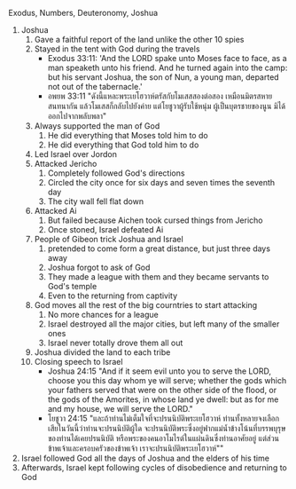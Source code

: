 Exodus, Numbers, Deuteronomy, Joshua

1. Joshua
    1. Gave a faithful report of the land unlike the other 10 spies
    2. Stayed in the tent with God during the travels
        - Exodus 33:11: 'And the LORD spake unto Moses face to face, as a man speaketh unto his friend. And he turned again into the camp: but his servant Joshua, the son of Nun, a young man, departed not out of the tabernacle.'
        - อพยพ 33:11 "ดังนี้แหละพระเยโฮวาห์ตรัสกับโมเสสสองต่อสอง เหมือนมิตรสหายสนทนากัน แล้วโมเสสก็กลับไปยังค่าย แต่โยชูวาผู้รับใช้หนุ่ม ผู้เป็นบุตรชายของนูน มิได้ออกไปจากพลับพลา"
    3. Always supported the man of God
        1. He did everything that Moses told him to do
        2. He did everything that God told him to do
    4. Led Israel over Jordon
    5. Attacked Jericho
        1. Completely followed God's directions
        2. Circled the city once for six days and seven times the seventh day
        3. The city wall fell flat down
    6. Attacked Ai
        1. But failed because Aichen took cursed things from Jericho
        2. Once stoned, Israel defeated Ai
    7. People of Gibeon trick Joshua and Israel
        1. pretended to come form a great distance, but just three days away
        2. Joshua forgot to ask of God
        3. They made a league with them and they became servants to God's temple
        4. Even to the returning from captivity
    8. God moves all the rest of the big courntries to start attacking
        1. No more chances for a league
        2. Israel destroyed all the major cities, but left many of the smaller ones
        3. Israel never totally drove them all out
    9. Joshua divided the land to each tribe
    10. Closing speech to Israel
        - Joshua 24:15 "And if it seem evil unto you to serve the LORD, choose you this day whom ye will serve; whether the gods which your fathers served that were on the other side of the flood, or the gods of the Amorites, in whose land ye dwell: but as for me and my house, we will serve the LORD."
        - โยชูวา 24:15 "และถ้าท่านไม่เต็มใจที่จะปรนนิบัติพระเยโฮวาห์ ท่านทั้งหลายจงเลือกเสียในวันนี้ว่าท่านจะปรนนิบัติผู้ใด จะปรนนิบัติพระซึ่งอยู่ฟากแม่น้ำข้างโน้นที่บรรพบุรุษของท่านได้เคยปรนนิบัติ หรือพระของคนอาโมไรต์ในแผ่นดินซึ่งท่านอาศัยอยู่ แต่ส่วนข้าพเจ้าและครอบครัวของข้าพเจ้า เราจะปรนนิบัติพระเยโฮวาห์""
2. Israel followed God all the days of Joshua and the elders of his time
3. Afterwards, Israel kept following cycles of disobedience and returning to God
